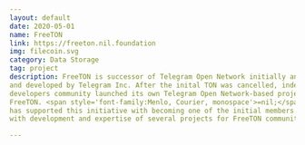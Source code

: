 ```yaml
---
layout: default
date: 2020-05-01
name: FreeTON 
link: https://freeton.nil.foundation
img: filecoin.svg
category: Data Storage
tag: project
description: FreeTON is successor of Telegram Open Network initially announced
and developed by Telegram Inc. After the inital TON was cancelled, independent 
developers community launched its own Telegram Open Network-based project called
FreeTON. <span style='font-family:Menlo, Courier, monospace'>=nil;</span> Foundation 
has supported this initiative with becoming one of the initial members along
with development and expertise of several projects for FreeTON community.

---
```

